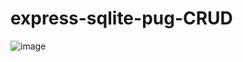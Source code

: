 # express-sqlite-pug-CRUD
![image](https://github.com/user-attachments/assets/93866b2b-eab7-4313-a7f0-b446a06752ee)
